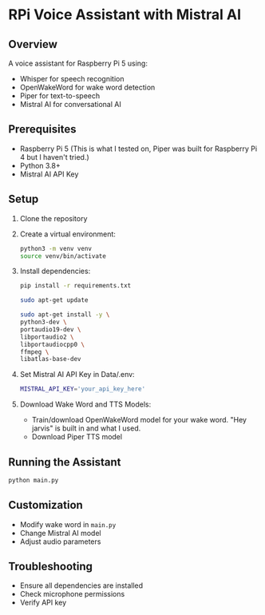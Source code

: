 # RPi Voice Assistant with Mistral AI

## Overview

A voice assistant for Raspberry Pi 5 using:

- Whisper for speech recognition
- OpenWakeWord for wake word detection
- Piper for text-to-speech
- Mistral AI for conversational AI

## Prerequisites

- Raspberry Pi 5 (This is what I tested on, Piper was built for Raspberry Pi 4 but I haven't tried.)
- Python 3.8+
- Mistral AI API Key

## Setup

1. Clone the repository
2. Create a virtual environment:

   ```bash
   python3 -m venv venv
   source venv/bin/activate
   ```

3. Install dependencies:

   ```bash
   pip install -r requirements.txt
   ```

   ```bash
   sudo apt-get update

   ```  
   ```bash
   sudo apt-get install -y \
   python3-dev \
   portaudio19-dev \
   libportaudio2 \
   libportaudiocpp0 \
   ffmpeg \
   libatlas-base-dev
   ```

4. Set Mistral AI API Key in Data/.env:

   ```bash
   MISTRAL_API_KEY='your_api_key_here'
   ```

5. Download Wake Word and TTS Models:
   - Train/download OpenWakeWord model for your wake word. "Hey jarvis" is built in and what I used.
   - Download Piper TTS model

## Running the Assistant

```bash
python main.py
```

## Customization

- Modify wake word in `main.py`
- Change Mistral AI model
- Adjust audio parameters

## Troubleshooting

- Ensure all dependencies are installed
- Check microphone permissions
- Verify API key
